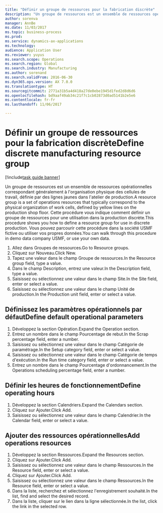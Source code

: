 ```yaml
--- 
title: "Définir un groupe de ressources pour la fabrication discrète"
description: "Un groupe de ressources est un ensemble de ressources opérationnelles correspondant généralement à l'organisation physique des cellules de travail, définie par des lignes jaunes dans l'atelier de production."
author: sorenva
manager: AnnBe
ms.date: 11/03/2017
ms.topic: business-process
ms.prod: 
ms.service: dynamics-ax-applications
ms.technology: 
audience: Application User
ms.reviewer: yuyus
ms.search.scope: Operations
ms.search.region: Global
ms.search.industry: Manufacturing
ms.author: sorenand
ms.search.validFrom: 2016-06-30
ms.dyn365.ops.version: AX 7.0.0
ms.translationtype: HT
ms.sourcegitcommit: 2771a31b5a4d418a27de0ebe1945d1fed2d8d6d6
ms.openlocfilehash: bd9aaf49ab34c21f7c1cb02873d0ad5141b2e5e6
ms.contentlocale: fr-fr
ms.lasthandoff: 11/06/2017

---
```

# <a name="define-discrete-manufacturing-resource-group"></a><span data-ttu-id="d32d3-103">Définir un groupe de ressources pour la fabrication discrète</span><span class="sxs-lookup"><span data-stu-id="d32d3-103">Define discrete manufacturing resource group</span></span>

[!include[task guide banner](../../includes/task-guide-banner.md)]

<span data-ttu-id="d32d3-104">Un groupe de ressources est un ensemble de ressources opérationnelles correspondant généralement à l'organisation physique des cellules de travail, définie par des lignes jaunes dans l'atelier de production.</span><span class="sxs-lookup"><span data-stu-id="d32d3-104">A resource group is a set of operations resources that typically correspond to the physical organization of work cells, defined by yellow lines on the production shop floor.</span></span> <span data-ttu-id="d32d3-105">Cette procédure vous indique comment définir un groupe de ressources pour une utilisation dans la production discrète.</span><span class="sxs-lookup"><span data-stu-id="d32d3-105">This procedure shows you how to define a resource group for use in discrete production.</span></span> <span data-ttu-id="d32d3-106">Vous pouvez parcourir cette procédure dans la société USMF fictive ou utiliser vos propres données.</span><span class="sxs-lookup"><span data-stu-id="d32d3-106">You can walk through this procedure in demo data company USMF, or use your own data.</span></span>

1. <span data-ttu-id="d32d3-107">Allez dans Groupes de ressources.</span><span class="sxs-lookup"><span data-stu-id="d32d3-107">Go to Resource groups.</span></span>
2. <span data-ttu-id="d32d3-108">Cliquez sur Nouveau.</span><span class="sxs-lookup"><span data-stu-id="d32d3-108">Click New.</span></span>
3. <span data-ttu-id="d32d3-109">Tapez une valeur dans le champ Groupe de ressources.</span><span class="sxs-lookup"><span data-stu-id="d32d3-109">In the Resource group field, type a value.</span></span>
4. <span data-ttu-id="d32d3-110">Dans le champ Description, entrez une valeur.</span><span class="sxs-lookup"><span data-stu-id="d32d3-110">In the Description field, type a value.</span></span>
5. <span data-ttu-id="d32d3-111">Saisissez ou sélectionnez une valeur dans le champ Site.</span><span class="sxs-lookup"><span data-stu-id="d32d3-111">In the Site field, enter or select a value.</span></span>
6. <span data-ttu-id="d32d3-112">Saisissez ou sélectionnez une valeur dans le champ Unité de production.</span><span class="sxs-lookup"><span data-stu-id="d32d3-112">In the Production unit field, enter or select a value.</span></span>

## <a name="define-default-operational-parameters"></a><span data-ttu-id="d32d3-113">Définissez les paramètres opérationnels par défaut</span><span class="sxs-lookup"><span data-stu-id="d32d3-113">Define default operational parameters</span></span>
1. <span data-ttu-id="d32d3-114">Développez la section Opération.</span><span class="sxs-lookup"><span data-stu-id="d32d3-114">Expand the Operation section.</span></span>
2. <span data-ttu-id="d32d3-115">Entrez un nombre dans le champ Pourcentage de rebut.</span><span class="sxs-lookup"><span data-stu-id="d32d3-115">In the Scrap percentage field, enter a number.</span></span>
3. <span data-ttu-id="d32d3-116">Saisissez ou sélectionnez une valeur dans le champ Catégorie de paramétrage.</span><span class="sxs-lookup"><span data-stu-id="d32d3-116">In the Setup category field, enter or select a value.</span></span>
4. <span data-ttu-id="d32d3-117">Saisissez ou sélectionnez une valeur dans le champ Catégorie de temps d'exécution.</span><span class="sxs-lookup"><span data-stu-id="d32d3-117">In the Run time category field, enter or select a value.</span></span>
5. <span data-ttu-id="d32d3-118">Entrez un nombre dans le champ Pourcentage d'ordonnancement.</span><span class="sxs-lookup"><span data-stu-id="d32d3-118">In the Operations scheduling percentage field, enter a number.</span></span>

## <a name="define-operating-hours"></a><span data-ttu-id="d32d3-119">Définir les heures de fonctionnement</span><span class="sxs-lookup"><span data-stu-id="d32d3-119">Define operating hours</span></span>
1. <span data-ttu-id="d32d3-120">Développez la section Calendriers.</span><span class="sxs-lookup"><span data-stu-id="d32d3-120">Expand the Calendars section.</span></span>
2. <span data-ttu-id="d32d3-121">Cliquez sur Ajouter.</span><span class="sxs-lookup"><span data-stu-id="d32d3-121">Click Add.</span></span>
3. <span data-ttu-id="d32d3-122">Saisissez ou sélectionnez une valeur dans le champ Calendrier.</span><span class="sxs-lookup"><span data-stu-id="d32d3-122">In the Calendar field, enter or select a value.</span></span>

## <a name="add-operations-resources"></a><span data-ttu-id="d32d3-123">Ajouter des ressources opérationnelles</span><span class="sxs-lookup"><span data-stu-id="d32d3-123">Add operations resources</span></span>
1. <span data-ttu-id="d32d3-124">Développez la section Ressources.</span><span class="sxs-lookup"><span data-stu-id="d32d3-124">Expand the Resources section.</span></span>
2. <span data-ttu-id="d32d3-125">Cliquez sur Ajouter.</span><span class="sxs-lookup"><span data-stu-id="d32d3-125">Click Add.</span></span>
3. <span data-ttu-id="d32d3-126">Saisissez ou sélectionnez une valeur dans le champ Ressources.</span><span class="sxs-lookup"><span data-stu-id="d32d3-126">In the Resource field, enter or select a value.</span></span>
4. <span data-ttu-id="d32d3-127">Cliquez sur Ajouter.</span><span class="sxs-lookup"><span data-stu-id="d32d3-127">Click Add.</span></span>
5. <span data-ttu-id="d32d3-128">Saisissez ou sélectionnez une valeur dans le champ Ressources.</span><span class="sxs-lookup"><span data-stu-id="d32d3-128">In the Resource field, enter or select a value.</span></span>
6. <span data-ttu-id="d32d3-129">Dans la liste, recherchez et sélectionnez l'enregistrement souhaité.</span><span class="sxs-lookup"><span data-stu-id="d32d3-129">In the list, find and select the desired record.</span></span>
7. <span data-ttu-id="d32d3-130">Dans la liste, cliquer sur le lien dans la ligne sélectionnée.</span><span class="sxs-lookup"><span data-stu-id="d32d3-130">In the list, click the link in the selected row.</span></span>


